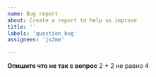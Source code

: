 ```yaml
---
name: Bug report
about: Create a report to help us improve
title: ''
labels: 'question_bug'
assignees: 'js2me'

---
```


**Опишите что не так с вопрос**
2 + 2 не равно 4
